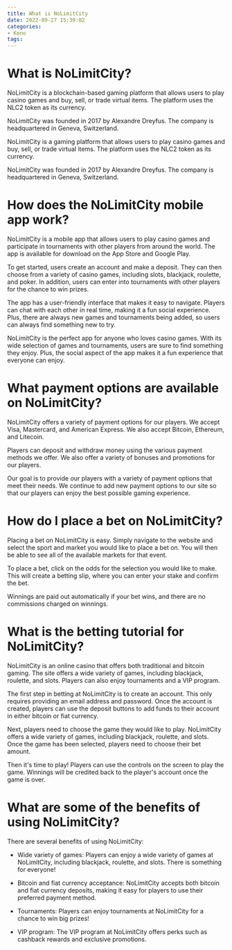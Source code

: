 ```yaml
---
title: What is NoLimitCity 
date: 2022-09-27 15:39:02
categories:
- Keno
tags:
---
```



#  What is NoLimitCity? 

NoLimitCity is a blockchain-based gaming platform that allows users to play casino games and buy, sell, or trade virtual items. The platform uses the NLC2 token as its currency.

NoLimitCity was founded in 2017 by Alexandre Dreyfus. The company is headquartered in Geneva, Switzerland. 

NoLimitCity is a gaming platform that allows users to play casino games and buy, sell, or trade virtual items. The platform uses the NLC2 token as its currency. 

NoLimitCity was founded in 2017 by Alexandre Dreyfus. The company is headquartered in Geneva, Switzerland.

#  How does the NoLimitCity mobile app work?

NoLimitCity is a mobile app that allows users to play casino games and participate in tournaments with other players from around the world. The app is available for download on the App Store and Google Play.

To get started, users create an account and make a deposit. They can then choose from a variety of casino games, including slots, blackjack, roulette, and poker. In addition, users can enter into tournaments with other players for the chance to win prizes.

The app has a user-friendly interface that makes it easy to navigate. Players can chat with each other in real time, making it a fun social experience. Plus, there are always new games and tournaments being added, so users can always find something new to try.

NoLimitCity is the perfect app for anyone who loves casino games. With its wide selection of games and tournaments, users are sure to find something they enjoy. Plus, the social aspect of the app makes it a fun experience that everyone can enjoy.

#  What payment options are available on NoLimitCity?

NoLimitCity offers a variety of payment options for our players. We accept Visa, Mastercard, and American Express. We also accept Bitcoin, Ethereum, and Litecoin.

Players can deposit and withdraw money using the various payment methods we offer. We also offer a variety of bonuses and promotions for our players.

Our goal is to provide our players with a variety of payment options that meet their needs. We continue to add new payment options to our site so that our players can enjoy the best possible gaming experience.

#  How do I place a bet on NoLimitCity?

Placing a bet on NoLimitCity is easy. Simply navigate to the website and select the sport and market you would like to place a bet on. You will then be able to see all of the available markets for that event.

To place a bet, click on the odds for the selection you would like to make. This will create a betting slip, where you can enter your stake and confirm the bet.

 Winnings are paid out automatically if your bet wins, and there are no commissions charged on winnings.

#  What is the betting tutorial for NoLimitCity?

NoLimitCity is an online casino that offers both traditional and bitcoin gaming. The site offers a wide variety of games, including blackjack, roulette, and slots. Players can also enjoy tournaments and a VIP program.

The first step in betting at NoLimitCity is to create an account. This only requires providing an email address and password. Once the account is created, players can use the deposit buttons to add funds to their account in either bitcoin or fiat currency.

Next, players need to choose the game they would like to play. NoLimitCity offers a wide variety of games, including blackjack, roulette, and slots. Once the game has been selected, players need to choose their bet amount.

Then it's time to play! Players can use the controls on the screen to play the game. Winnings will be credited back to the player's account once the game is over.

# What are some of the benefits of using NoLimitCity?

There are several benefits of using NoLimitCity:

- Wide variety of games: Players can enjoy a wide variety of games at NoLimitCity, including blackjack, roulette, and slots. There is something for everyone!

- Bitcoin and fiat currency acceptance: NoLimitCity accepts both bitcoin and fiat currency deposits, making it easy for players to use their preferred payment method.

- Tournaments: Players can enjoy tournaments at NoLimitCity for a chance to win big prizes!

- VIP program: The VIP program at NoLimitCity offers perks such as cashback rewards and exclusive promotions.